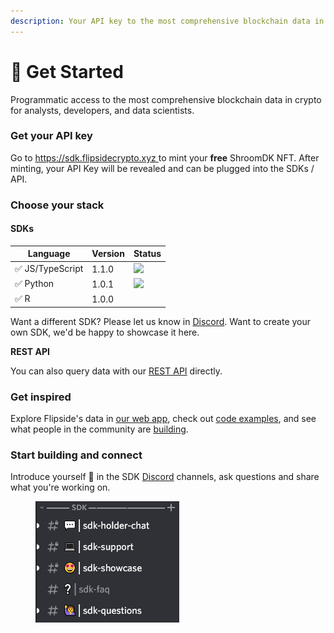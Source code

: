 ```yaml
---
description: Your API key to the most comprehensive blockchain data in crypto
---
```


# 🍄 Get Started

Programmatic access to the most comprehensive blockchain data in crypto for analysts, developers, and data scientists.

### Get your API key

Go to [https://sdk.flipsidecrypto.xyz ](https://sdk.flipsidecrypto.xyz)to mint your **free** ShroomDK NFT. After minting, your API Key will be revealed and can be plugged into the SDKs / API.



### Choose your stack

#### SDKs

| Language        | Version | Status                                                                                |
| --------------- | ------- | ------------------------------------------------------------------------------------- |
| ✅ JS/TypeScript | 1.1.0   | ![](https://github.com/FlipsideCrypto/sdk/actions/workflows/ci\_js.yml/badge.svg)     |
| ✅ Python        | 1.0.1   | ![](https://github.com/FlipsideCrypto/sdk/actions/workflows/ci\_python.yml/badge.svg) |
| ✅ R             | 1.0.0   |                                                                                       |

Want a different SDK? Please let us know in [Discord](https://discord.gg/ZmU3jQuu6W). Want to create your own SDK, we'd be happy to showcase it here.

**REST API**

You can also query data with our  [REST API](rest-api.md) directly.



### Get inspired

Explore Flipside's data in [our web app](https://app.flipsidecrypto.com/), check out [code examples](examples.md), and see what people in the community are [building](community-showcase.md).



### Start building and connect

Introduce yourself :wave: in the SDK [Discord](https://discord.gg/ZmU3jQuu6W) channels, ask questions and share what you're working on.



<figure><img src="../.gitbook/assets/image.png" alt=""><figcaption></figcaption></figure>
